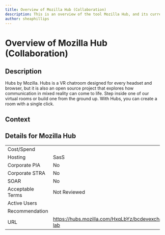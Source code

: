 ```yaml
---
title: Overview of Mozilla Hub (Collaboration)
description: This is an overview of the tool Mozilla Hub, and its current status  within BC Gov.
author: sheaphillips
---
```


# Overview of Mozilla Hub (Collaboration)

## Description
Hubs by Mozilla. Hubs is a VR chatroom designed for every headset and browser, but it is also an open source project that explores how communication in mixed reality can come to life. Step inside one of our virtual rooms or build one from the ground up. With Hubs, you can create a room with a single click.

## Context


##  Details for Mozilla Hub

|   |   |
|---|---|
|Cost/Spend   |   |
|Hosting   | SasS  |
|Corporate PIA   | No  |
|Corporate STRA   | No   |
|SOAR   | No  |
|Acceptable Terms   | Not Reviewed  |
|Active Users   |   |
|Recommendation   |   |
|URL   | https://hubs.mozilla.com/HxqLbYz/bcdevexchange-lab  |
